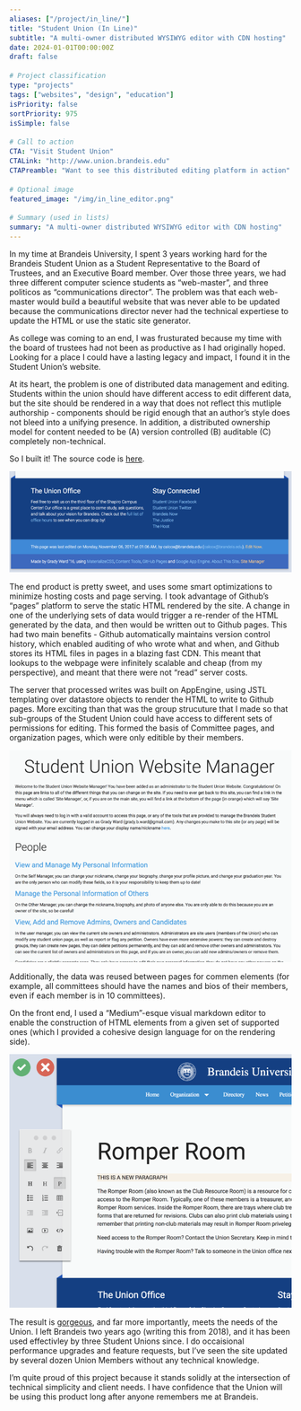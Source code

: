 ```yaml
---
aliases: ["/project/in_line/"]
title: "Student Union (In Line)"
subtitle: "A multi-owner distributed WYSIWYG editor with CDN hosting"
date: 2024-01-01T00:00:00Z
draft: false

# Project classification
type: "projects"
tags: ["websites", "design", "education"]
isPriority: false 
sortPriority: 975
isSimple: false

# Call to action
CTA: "Visit Student Union"
CTALink: "http://www.union.brandeis.edu"
CTAPreamble: "Want to see this distributed editing platform in action"

# Optional image
featured_image: "/img/in_line_editor.png"

# Summary (used in lists)
summary: "A multi-owner distributed WYSIWYG editor with CDN hosting"
---
```


In my time at Brandeis University, I spent 3 years working hard for the Brandeis Student Union as a Student Representative to the Board of Trustees, and an Executive Board member. Over those three years, we had three different computer science students as “web-master”, and three politicos as “communications director”.  The problem was that each web-master would build a beautiful website that was never able to be updated because the communications director never had the technical expertiese to update the HTML or use the static site generator.

As college was coming to an end, I was frusturated because my time with the board of trustees had not been as productive as I had originally hoped. Looking for a place I could have a lasting legacy and impact, I found it in the Student Union’s website.

At its heart, the problem is one of distributed data management and editing.  Students within the union should have different access to edit different data, but the site should be rendered in a way that does not reflect this mutliple authorship - components should be rigid enough that an author’s style does not bleed into a unifying presence.  In addition, a distributed ownership model for content needed to be (A) version controlled (B) auditable (C) completely non-technical.

So I built it! The source code is [here](https://github.com/gbdubs/StudentUnion).

![A photo of where users could edit the site](/img/in_line_edit_me.png)

The end product is pretty sweet, and uses some smart optimizations to minimize hosting costs and page serving.  I took advantage of Github’s “pages” platform to serve the static HTML rendered by the site.  A change in one of the underlying sets of data would trigger a re-render of the HTML generated by the data, and then would be written out to Github pages.  This had two main benefits - Github automatically maintains version control history, which enabled auditing of who wrote what and when, and Github stores its HTML files in pages in a blazing fast CDN. This meant that lookups to the webpage were infinitely scalable and cheap (from my perspective), and meant that there were not “read” server costs.

The server that processed writes was built on AppEngine, using JSTL templating over datastore objects to render the HTML to write to Github pages.  More exciting than that was the group strucuture that I made so that sub-groups of the Student Union could have access to different sets of permissions for editing. This formed the basis of Committee pages, and organization pages, which were only editible by their members. 

![User Management controls](/img/in_line_distributed.png)
 
Additionally, the data was reused between pages for commen elements (for example, all committees should have the names and bios of their members, even if each member is in 10 committees).

On the front end, I used a “Medium”-esque visual markdown editor to enable the construction of HTML elements from a given set of supported ones (which I provided a cohesive design language for on the rendering side).

![WISYWIG Editor](/img/in_line_editor.png)

The result is [gorgeous](http://union.brandeis.edu), and far more importantly, meets the needs of the Union. I left Brandeis two years ago (writing this from 2018), and it has been used effectivley by three Student Unions since.  I do occaisional performance upgrades and feature requests, but I’ve seen the site updated by several dozen Union Members without any technical knowledge. 

I’m quite proud of this project because it stands solidly at the intersection of technical simplicity and client needs. I have confidence that the Union will be using this product long after anyone remembers me at Brandeis. 

